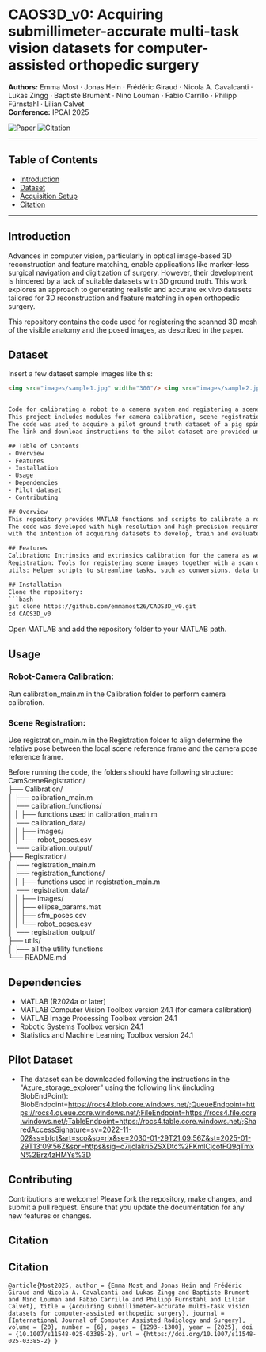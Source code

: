 # CAOS3D_v0: Acquiring submillimeter-accurate multi-task vision datasets for computer-assisted orthopedic surgery

**Authors:** Emma Most · Jonas Hein · Frédéric Giraud · Nicola A. Cavalcanti · Lukas Zingg · Baptiste Brument · Nino Louman · Fabio Carrillo · Philipp Fürnstahl · Lilian Calvet  
**Conference:** IPCAI 2025

<p align="left">
  <a href="https://doi.org/10.1007/s11548-025-03385-2"><img src="https://img.shields.io/badge/📄%20Read%20the%20paper-10.1007/s11548--025--03385--2-blue" alt="Paper"></a>
  <a href="#citation"><img src="https://img.shields.io/badge/📚%20Citation-Refer%20Below-orange" alt="Citation"></a>
</p>

---

## Table of Contents

- [Introduction](#introduction)
- [Dataset](#dataset)
- [Acquisition Setup](#acquisition-setup)
- [Citation](#citation)

---

## Introduction

Advances in computer vision, particularly in optical image-based 3D reconstruction and feature matching, enable applications like marker-less surgical navigation and digitization of surgery. However, their development is hindered by a lack of suitable datasets with 3D ground truth. This work explores an approach to generating realistic and accurate ex vivo datasets tailored for 3D reconstruction and feature matching in open orthopedic surgery.

This repository contains the code used for registering the scanned 3D mesh of the visible anatomy and the posed images, as described in the paper.

## Dataset

Insert a few dataset sample images like this:

```html
<img src="images/sample1.jpg" width="300"/> <img src="images/sample2.jpg" width="300"/>


Code for calibrating a robot to a camera system and registering a scene with high precision.  
This project includes modules for camera calibration, scene registration and various utility functions.
The code was used to acquire a pilot ground truth dataset of a pig spine that can be used to train and evaluate 3D reconstruction methods.
The link and download instructions to the pilot dataset are provided under the section Pilot Dataset.

## Table of Contents
- Overview
- Features
- Installation
- Usage
- Dependencies
- Pilot dataset
- Contributing

## Overview
This repository provides MATLAB functions and scripts to calibrate a robot to a camera mounted on its end effector and register images to a scanned scene with accuracy. 
The code was developed with high-resolution and high-precision requirements in mind, aiming to support surgical robotics applications. More precisely, the code was written
with the intention of acquiring datasets to develop, train and evaluate 3D reconstruction datasets for orthopedic surgery.

## Features
Calibration: Intrinsics and extrinsics calibration for the camera as well as solving the robot-camera calibration problem.  
Registration: Tools for registering scene images together with a scan of the scene containing spherical markers.  
utils: Helper scripts to streamline tasks, such as conversions, data transformation and visualization.  

## Installation
Clone the repository:
```bash
git clone https://github.com/emmamost26/CAOS3D_v0.git 
cd CAOS3D_v0
```

Open MATLAB and add the repository folder to your MATLAB path.

## Usage
### Robot-Camera Calibration:
Run calibration_main.m in the Calibration folder to perform camera calibration.
### Scene Registration:
Use registration_main.m in the Registration folder to align determine the relative pose between the local scene reference frame and the camera pose reference frame.

Before running the code, the folders should have following structure:  
CamSceneRegistration/  
├── Calibration/  
│   ├── calibration_main.m  
│   ├── calibration_functions/  
│   │   ├── functions used in calibration_main.m   
│   ├── calibration_data/  
│   │   ├── images/  
│   │   └── robot_poses.csv  
│   └── calibration_output/  
├── Registration/  
│   ├── registration_main.m  
│   ├── registration_functions/  
│   │   ├── functions used in registration_main.m  
│   ├── registration_data/  
│   │   ├── images/  
│   │   ├── ellipse_params.mat  
│   │   ├── sfm_poses.csv  
│   │   └── robot_poses.csv  
│   └── registration_output/  
├── utils/  
│   ├── all the utility functions  
└── README.md  

## Dependencies
- MATLAB (R2024a or later)
- MATLAB Computer Vision Toolbox version 24.1 (for camera calibration)
- MATLAB Image Processing Toolbox version 24.1
- Robotic Systems Toolbox version 24.1
- Statistics and Machine Learning Toolbox version 24.1

## Pilot Dataset
- The dataset can be downloaded following the instructions in the "Azure_storage_explorer" using the following link (including BlobEndPoint):
  BlobEndpoint=https://rocs4.blob.core.windows.net/;QueueEndpoint=https://rocs4.queue.core.windows.net/;FileEndpoint=https://rocs4.file.core.windows.net/;TableEndpoint=https://rocs4.table.core.windows.net/;SharedAccessSignature=sv=2022-11-02&ss=bfqt&srt=sco&sp=rlx&se=2030-01-29T21:09:56Z&st=2025-01-29T13:09:56Z&spr=https&sig=c7ijclakri52SXDtc%2FKmlCjcotFQ9qTmxN%2Brz4zHMYs%3D

## Contributing
Contributions are welcome! Please fork the repository, make changes, and submit a pull request. Ensure that you update the documentation for any new features or changes.

## Citation
<h2 id="citation">Citation</h2> <pre><code>@article{Most2025, author = {Emma Most and Jonas Hein and Frédéric Giraud and Nicola A. Cavalcanti and Lukas Zingg and Baptiste Brument and Nino Louman and Fabio Carrillo and Philipp Fürnstahl and Lilian Calvet}, title = {Acquiring submillimeter-accurate multi-task vision datasets for computer-assisted orthopedic surgery}, journal = {International Journal of Computer Assisted Radiology and Surgery}, volume = {20}, number = {6}, pages = {1293--1300}, year = {2025}, doi = {10.1007/s11548-025-03385-2}, url = {https://doi.org/10.1007/s11548-025-03385-2} }</code></pre>

